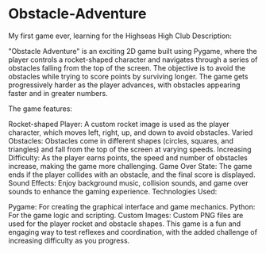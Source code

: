 # Obstacle-Adventure
My first game ever, learning for the Highseas High Club
Description:

"Obstacle Adventure" is an exciting 2D game built using Pygame, where the player controls a rocket-shaped character and navigates through a series of obstacles falling from the top of the screen. The objective is to avoid the obstacles while trying to score points by surviving longer. The game gets progressively harder as the player advances, with obstacles appearing faster and in greater numbers.

The game features:

Rocket-shaped Player: A custom rocket image is used as the player character, which moves left, right, up, and down to avoid obstacles.
Varied Obstacles: Obstacles come in different shapes (circles, squares, and triangles) and fall from the top of the screen at varying speeds.
Increasing Difficulty: As the player earns points, the speed and number of obstacles increase, making the game more challenging.
Game Over State: The game ends if the player collides with an obstacle, and the final score is displayed.
Sound Effects: Enjoy background music, collision sounds, and game over sounds to enhance the gaming experience.
Technologies Used:

Pygame: For creating the graphical interface and game mechanics.
Python: For the game logic and scripting.
Custom Images: Custom PNG files are used for the player rocket and obstacle shapes.
This game is a fun and engaging way to test reflexes and coordination, with the added challenge of increasing difficulty as you progress.
